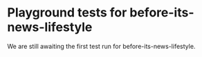 # Playground tests for before-its-news-lifestyle
We are still awaiting the first test run for before-its-news-lifestyle.
